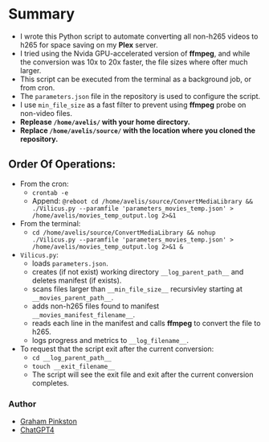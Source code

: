 # Summary

* I wrote this Python script to automate converting all non-h265 videos to h265 for space saving on my **Plex** server.
* I tried using the Nvida GPU-accelerated version of **ffmpeg**, and while the conversion was 10x to 20x faster, the file sizes where ofter much larger.
* This script can be executed from the terminal as a background job, or from cron.
* The `parameters.json` file in the repository is used to configure the script.
* I use `min_file_size` as a fast filter to prevent using **ffmpeg** probe on non-video files.
* **Replease `/home/avelis/` with your home directory.**
* **Replace `/home/avelis/source/` with the location where you cloned the repository.**

## Order Of Operations:
* From the cron:
    - `crontab -e`
    - Append: `@reboot cd /home/avelis/source/ConvertMediaLibrary && ./Vilicus.py --paramfile 'parameters_movies_temp.json' > /home/avelis/movies_temp_output.log 2>&1`
* From the terminal:
    - `cd /home/avelis/source/ConvertMediaLibrary && nohup ./Vilicus.py --paramfile 'parameters_movies_temp.json' > /home/avelis/movies_temp_output.log 2>&1 &`
* `Vilicus.py`:
    - loads `parameters.json`.
    - creates (if not exist) working directory `__log_parent_path__` and deletes manifest (if exists).
    - scans files larger than `__min_file_size__` recursivley starting at `__movies_parent_path__`.
    - adds non-h265 files found to manifest `__movies_manifest_filename__`.
    - reads each line in the manifest and calls **ffmpeg** to convert the file to h265.
	- logs progress and metrics to `__log_filename__`.
* To request that the script exit after the current conversion:
    - `cd __log_parent_path__`
	- `touch __exit_filename__`
	- The script will see the exit file and exit after the current conversion completes.

### Author
- [Graham Pinkston](https://github.com/avelis26)
- [ChatGPT4](https://chat.openai.com/)
